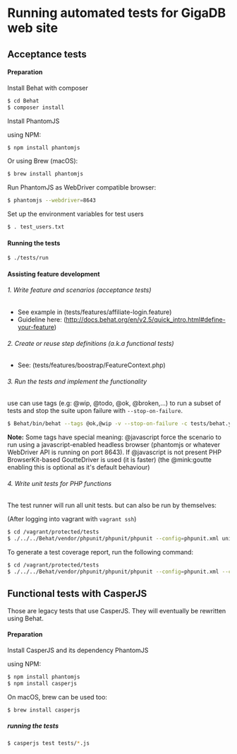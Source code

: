 # Running automated tests for GigaDB web site

## Acceptance tests

#### Preparation

Install Behat with composer

```bash
$ cd Behat
$ composer install
```

Install PhantomJS 

using NPM: 
```bash
$ npm install phantomjs
```

Or using Brew (macOS):

```bash
$ brew install phantomjs
```

Run PhantomJS as WebDriver compatible browser:

```bash
$ phantomjs --webdriver=8643
```

Set up the environment variables for test users

```bash
$ . test_users.txt
```

#### Running the tests

```bash
$ ./tests/run

```

#### Assisting feature development 

###### 1. Write feature and scenarios (acceptance tests)

* See example in (tests/features/affiliate-login.feature)
* Guideline here:  (http://docs.behat.org/en/v2.5/quick_intro.html#define-your-feature)

###### 2. Create or reuse step definitions (a.k.a functional tests)

* See: (tests/features/boostrap/FeatureContext.php)


###### 3. Run the tests and implement the functionality

use can use tags (e.g: @wip, @todo, @ok, @broken,...) to run a subset of tests and stop the suite upon failure with ``--stop-on-failure``.


```bash
$ Behat/bin/behat --tags @ok,@wip -v --stop-on-failure -c tests/behat.yml

```

**Note:** Some tags have special meaning: @javascript force the scenario to run using a javascript-enabled headless browser (phantomjs or whatever WebDriver API is running on port 8643). If @javascript is not present PHP BrowserKit-based GoutteDriver is used (it is faster) (the @mink:goutte enabling this is optional as it's default behaviour)

###### 4. Write unit tests for PHP functions

The test runner will run all unit tests. but can also be run by themselves:

(After logging into vagrant with ``vagrant ssh``)

```bash
$ cd /vagrant/protected/tests
$ ./../../Behat/vendor/phpunit/phpunit/phpunit --config=phpunit.xml unit

```

To generate a test coverage report, run the following command:

```bash
$ cd /vagrant/protected/tests
$ ./../../Behat/vendor/phpunit/phpunit/phpunit --config=phpunit.xml --coverage-html ./report  unit

```


## Functional tests with CasperJS


Those are legacy tests that use CasperJS. They will eventually be rewritten using Behat.

#### Preparation

Install CasperJS and its dependency PhantomJS

using NPM:

```bash
$ npm install phantomjs
$ npm install casperjs
```

On macOS, brew can be used too:

```bash
$ brew install casperjs
```

##### running the tests

```bash
$ casperjs test tests/*.js
```


